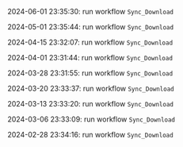 2024-06-01 23:35:30: run workflow `Sync_Download` 

2024-05-01 23:35:44: run workflow `Sync_Download` 

2024-04-15 23:32:07: run workflow `Sync_Download` 

2024-04-01 23:31:44: run workflow `Sync_Download` 

2024-03-28 23:31:55: run workflow `Sync_Download` 

2024-03-20 23:33:37: run workflow `Sync_Download` 

2024-03-13 23:33:20: run workflow `Sync_Download` 

2024-03-06 23:33:09: run workflow `Sync_Download` 

2024-02-28 23:34:16: run workflow `Sync_Download` 


